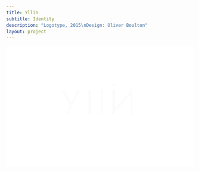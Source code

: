 ```yaml
---
title: Yllin
subtitle: Identity
description: "Logotype, 2015\nDesign: Oliver Boulton"
layout: project
---
```


![jsfh](/assets/images/yllin/oliver-boulton-yllin-1c.png)